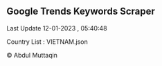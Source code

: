 

## Google Trends Keywords Scraper 
 
Last Update 12-01-2023 , 05:40:48

Country List :
VIETNAM.json



© Abdul Muttaqin 
